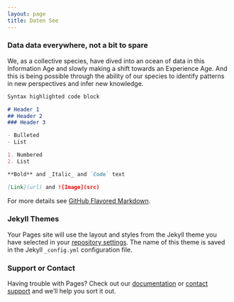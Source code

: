 ```yaml
---
layout: page
title: Daten See
---
```



### Data data everywhere, not a bit to spare

We, as a collective species, have dived into an ocean of
data in this Information Age and slowly making a shift 
towards an Experience Age. And this is being possible 
through the ability of our species to identify patterns 
in new perspectives and infer new knowledge. 

```markdown
Syntax highlighted code block

# Header 1
## Header 2
### Header 3

- Bulleted
- List

1. Numbered
2. List

**Bold** and _Italic_ and `Code` text

[Link](url) and ![Image](src)
```

For more details see [GitHub Flavored Markdown](https://guides.github.com/features/mastering-markdown/).

### Jekyll Themes

Your Pages site will use the layout and styles from the Jekyll theme you have selected in your [repository settings](https://github.com/clumsyspeedboat/datensee/settings). The name of this theme is saved in the Jekyll `_config.yml` configuration file.

### Support or Contact

Having trouble with Pages? Check out our [documentation](https://docs.github.com/categories/github-pages-basics/) or [contact support](https://github.com/contact) and we’ll help you sort it out.
